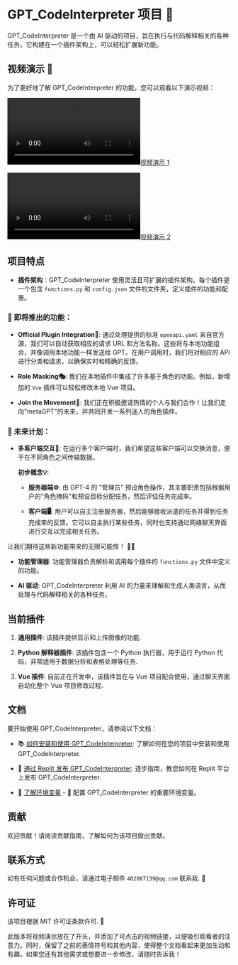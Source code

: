 # GPT_CodeInterpreter 项目 🤖

GPT_CodeInterpreter 是一个由 AI 驱动的项目，旨在执行与代码解释相关的各种任务。它构建在一个插件架构上，可以轻松扩展新功能。

## 视频演示 🎥

为了更好地了解 GPT_CodeInterpreter 的功能，您可以观看以下演示视频：

[![视频演示 1](https://szby.oss-cn-beijing.aliyuncs.com/07133%20%282%29.mp4)](https://szby.oss-cn-beijing.aliyuncs.com/07133%20%282%29.mp4)

[![视频演示 2](https://szby.oss-cn-beijing.aliyuncs.com/0718.mp4)](https://szby.oss-cn-beijing.aliyuncs.com/0718.mp4)

## 项目特点

- **插件架构**：GPT_CodeInterpreter 使用灵活且可扩展的插件架构。每个插件是一个包含 `functions.py` 和 `config.json` 文件的文件夹，定义插件的功能和配置。

### 🌟 即将推出的功能：

- **Official Plugin Integration🔌**: 通过处理提供的标准 `openapi.yaml` 来自官方源，我们可以自动获取相应的请求 URL 和方法名称。这些将与本地功能组合，并像调用本地功能一样发送给 GPT。在用户调用时，我们将对相应的 API 进行分类和请求，以确保实时和精确的反馈。

- **Role Masking🎭**: 我们在本地插件中集成了许多基于角色的功能。例如，新增加的 `Vue` 插件可以轻松修改本地 Vue 项目。

- **Join the Movement🤝**: 我们正在积极邀请热情的个人与我们合作！让我们走向"metaGPT"的未来，并共同开发一系列迷人的角色插件。

### 🌈 未来计划：

- **多客户端交互🔗**: 在运行多个客户端时，我们希望这些客户端可以交换消息，便于在不同角色之间传输数据。

  **初步概念💡**:

  - **服务器端⚙️**: 由 GPT-4 的 "管理员" 预设角色操作，其主要职责包括根据用户的"角色掩码"和预设目标分配任务，然后评估任务完成率。
  
  - **客户端🖥️**: 用户可以自主注册服务器，然后能够接收派遣的任务并得到任务完成率的反馈。它可以自主执行某些任务，同时也支持通过网络聊天界面进行交互以完成相关任务。

让我们期待这些新功能带来的无限可能性！ 🚀🎉

- **功能管理器**: 功能管理器负责解析和调用每个插件的 `functions.py` 文件中定义的功能。

- **AI 驱动**: GPT_CodeInterpreter 利用 AI 的力量来理解和生成人类语言，从而处理与代码解释相关的各种任务。

## 当前插件

1. **通用插件**: 该插件提供显示和上传图像的功能.

2. **Python 解释器插件**: 该插件包含一个 Python 执行器，用于运行 Python 代码，非常适用于数据分析和表格处理等任务.

3. **Vue 插件**: 目前正在开发中，该插件旨在与 Vue 项目配合使用，通过聊天界面自动化整个 Vue 项目修改过程.

## 文档

要开始使用 GPT_CodeInterpreter，请参阅以下文档：

- 📚 [如何安装和使用 GPT_CodeInterpreter](docs/install.md): 了解如何在您的项目中安装和使用 GPT_CodeInterpreter.

- 🚀 [通过 Replit 发布 GPT_CodeInterpreter](docs/replit.md): 逐步指南，教您如何在 Replit 平台上发布 GPT_CodeInterpreter.

- 📝 [了解环境变量](docs/env.md) - 🔑 配置 GPT_CodeInterpreter 的重要环境变量。

## 贡献

欢迎贡献！请阅读贡献指南，了解如何为该项目做出贡献。

## 联系方式

如有任何问题或合作机会，请通过电子邮件 `402087139@qq.com` 联系我. 📧

## 许可证

该项目根据 MIT 许可证条款许可. 📜

此版本将视频演示放在了开头，并添加了可点击的视频链接，以便吸引观看者的注意力。同时，保留了之前的表情符号和其他内容，使得整个文档看起来更加生动和有趣。如果您还有其他需求或想要进一步修改，请随时告诉我！